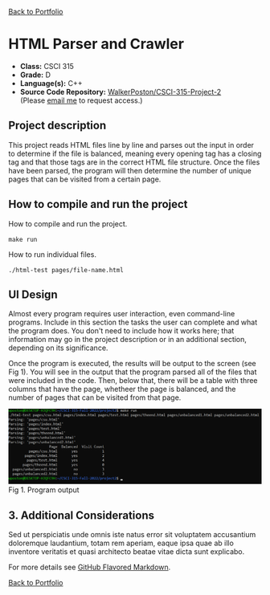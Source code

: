 [Back to Portfolio](./)

HTML Parser and Crawler
===============

-   **Class:** CSCI 315
-   **Grade:** D
-   **Language(s):** C++
-   **Source Code Repository:** [WalkerPoston/CSCI-315-Project-2](https://github.com/WalkerPoston/CSCI-315-Project-2)  
    (Please [email me](mailto:walkerposton@gmail.com?subject=GitHub%20Access) to request access.)

## Project description

This project reads HTML files line by line and parses out the input in order to determine if the file is balanced, meaning every opening tag has a closing tag and that those tags are in the correct HTML file structure. Once the files have been parsed, the program will then determine the number of unique pages that can be visited from a certain page.

## How to compile and run the project

How to compile and run the project.

```
make run
```

How to run individual files.

```
./html-test pages/file-name.html
```


## UI Design

Almost every program requires user interaction, even command-line programs. Include in this section the tasks the user can complete and what the program does. You don't need to include how it works here; that information may go in the project description or in an additional section, depending on its significance.

Once the program is executed, the results will be output to the screen (see Fig 1). You will see in the output that the program parsed all of the files that were included in the code. Then, below that, there will be a table with three columns that have the page, whetheer the page is balanced, and the number of pages that can be visited from that page. 

![screenshot](images/Project-2-exe.png)  
Fig 1. Program output


## 3. Additional Considerations

Sed ut perspiciatis unde omnis iste natus error sit voluptatem accusantium doloremque laudantium, totam rem aperiam, eaque ipsa quae ab illo inventore veritatis et quasi architecto beatae vitae dicta sunt explicabo. 

For more details see [GitHub Flavored Markdown](https://guides.github.com/features/mastering-markdown/).

[Back to Portfolio](./)
